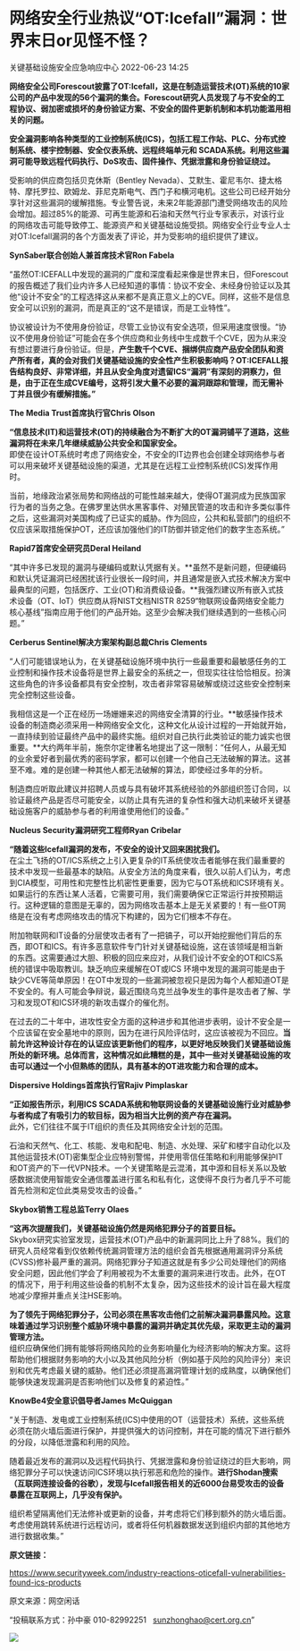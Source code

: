 #  网络安全行业热议“OT:Icefall”漏洞：世界末日or见怪不怪？   
 关键基础设施安全应急响应中心   2022-06-23 14:25  
  
**网络安全公司Forescout披露了OT:Icefall，这是在制造运营技术(OT)系统的10家公司的产品中发现的56个漏洞的集合。Forescout研究人员发现了与不安全的工程协议、弱加密或损坏的身份验证方案、不安全的固件更新机制和本机功能滥用相关的问题。**  
  
**安全漏洞影响各种类型的工业控制系统(ICS)，包括工程工作站、PLC、分布式控制系统、楼宇控制器、安全仪表系统、远程终端单元和 SCADA系统。利用这些漏洞可能导致远程代码执行、DoS攻击、固件操作、凭据泄露和身份验证绕过。**  
  
受影响的供应商包括贝克休斯（Bentley Nevada）、艾默生、霍尼韦尔、捷太格特、摩托罗拉、欧姆龙、菲尼克斯电气、西门子和横河电机。这些公司已经开始分享针对这些漏洞的缓解措施。专业警告说，未来2年能源部门遭受网络攻击的风险会增加。超过85%的能源、可再生能源和石油和天然气行业专家表示，对该行业的网络攻击可能导致停工、能源资产和关键基础设施受损。网络安全行业专业人士对OT:Icefall漏洞的各个方面发表了评论，并为受影响的组织提供了建议。  
  
**SynSaber联合创始人兼首席技术官Ron Fabela**  
  
“虽然OT:ICEFALL中发现的漏洞的广度和深度看起来像是世界末日，但Forescout的报告概述了我们业内许多人已经知道的事情：协议不安全、未经身份验证以及其他“设计不安全”的工程选择这从来都不是真正意义上的CVE。同样，这些不是信息安全可以识别的漏洞，而是真正的“这不是错误，而是工业特性”。   
  
协议被设计为不使用身份验证，尽管工业协议有安全选项，但采用速度很慢。“协议不使用身份验证”可能会在多个供应商和业务线中生成数千个CVE，因为从来没有想过要进行身份验证。但是，**产生数千个CVE、捆绑供应商产品安全团队和资产所有者，真的会对我们关键基础设施的安全性产生积极影响吗？OT:ICEFALL报告结构良好、非常详细，并且从安全角度对遗留ICS“漏洞”有深刻的洞察力，但是，由于正在生成CVE编号，这将引发大量不必要的漏洞跟踪和管理，而无需补丁并且很少有缓解措施。”**  
  
**The Media Trust首席执行官Chris Olson**  
  
**“信息技术(IT)和运营技术(OT)的持续融合为不断扩大的OT漏洞铺平了道路，这些漏洞将在未来几年继续威胁公共安全和国家安全。**  
即使在设计OT系统时考虑了网络安全，不安全的IT边界也会创建全球网络参与者可以用来破坏关键基础设施的渠道，尤其是在远程工业控制系统(ICS)发挥作用时。   
  
当前，地缘政治紧张局势和网络战的可能性越来越大，使得OT漏洞成为民族国家行为者的当务之急。在佛罗里达供水黑客事件、对殖民管道的攻击和许多类似事件之后，这些漏洞对美国构成了已证实的威胁。作为回应，公共和私营部门的组织不仅应该采取措施保护OT，还应该加强他们的IT防御并锁定他们的数字生态系统。”  
  
**Rapid7首席安全研究员Deral Heiland**  
  
“其中许多已发现的漏洞与硬编码或默认凭据有关。**虽然不是新问题，但硬编码和默认凭证漏洞已经困扰该行业很长一段时间，并且通常是嵌入式技术解决方案中最典型的问题，包括医疗、工业(OT)和消费级设备。**我强烈建议所有嵌入式技术设备（OT、IoT）供应商从将NIST文档NISTR 8259“物联网设备网络安全能力核心基线”指南应用于他们的产品开始。这至少会解决我们继续遇到的一些核心问题。”  
  
**Cerberus Sentinel解决方案架构副总裁Chris Clements**  
  
“人们可能错误地认为，在关键基础设施环境中执行一些最重要和最敏感任务的工业控制和操作技术设备将是世界上最安全的系统之一，但现实往往恰恰相反。扮演这些角色的许多设备都具有安全控制，攻击者非常容易破解或绕过这些安全控制来完全控制这些设备。  
  
我相信这是一个正在经历一场姗姗来迟的网络安全清算的行业。**敏感操作技术设备的制造商必须采用一种网络安全文化，这种文化从设计过程的一开始就开始，一直持续到验证最终产品中的最终实施。组织对自己执行此类验证的能力诚实也很重要。**大约两年半前，施奈尔定律著名地提出了这一限制：“任何人，从最无知的业余爱好者到最优秀的密码学家，都可以创建一个他自己无法破解的算法。这甚至不难。难的是创建一种其他人都无法破解的算法，即使经过多年的分析。  
  
制造商应听取此建议并招聘人员或与具有破坏其系统经验的外部组织签订合同，以验证最终产品是否尽可能安全，以防止具有先进的复杂性和强大动机来破坏关键基础设施客户的威胁参与者的利用谁使用他们的设备。”  
  
**Nucleus Security漏洞研究工程师Ryan Cribelar**  
  
**“随着这些Icefall漏洞的发布，不安全的设计又回来困扰我们。**  
在尘土飞扬的OT/ICS系统之上引入更复杂的IT系统使攻击者能够在我们最重要的技术中发现一些最基本的缺陷。从安全方法的角度来看，很久以前人们认为，考虑到CIA模型，可用性和完整性比机密性更重要，因为它与OT系统和ICS环境有关。如果运行的东西让某人活着，它需要可用，我们需要确保它正常运行并按预期运行。这种逻辑的意图是无辜的，因为网络攻击基本上是无关紧要的！有一些OT网络是在没有考虑网络攻击的情况下构建的，因为它们根本不存在。  
  
附加物联网和IT设备的分层使攻击者有了一把镐子，可以开始挖掘他们背后的东西，即OT和ICS。有许多恶意软件专门针对关键基础设施，这在该领域是相当新的东西。这需要通过大胆、积极的回应来应对，从我们设计不安全的OT和ICS系统的错误中吸取教训。缺乏响应来缓解在OT或ICS 环境中发现的漏洞可能是由于缺少CVE等简单原因！在OT中发现的一些漏洞被忽视只是因为每个人都知道OT是不安全的。有人可能会争辩说，最近围绕乌克兰战争发生的事件是攻击者了解、学习和发现OT和ICS环境的新攻击媒介的催化剂。   
  
在过去的二十年中，进攻性安全方面的这种进步和其他进步表明，设计不安全是一个应该留在安全墓地中的原则，因为在进行风险评估时，这应该被视为不回应。**当前允许这种设计存在的认证应该更新他们的程序，以更好地反映我们关键基础设施所处的新环境。总体而言，这种情况如此糟糕的是，其中一些对关键基础设施的攻击可以通过一个小但熟练的团队，具有基本的OT进攻能力和合理的成本。**  
  
**Dispersive Holdings首席执行官Rajiv Pimplaskar**  
  
**“正如报告所示，利用ICS SCADA系统和物联网设备的关键基础设施行业对威胁参与者构成了有吸引力的软目标，因为相当大比例的资产存在漏洞。**  
此外，它们往往不属于IT组织的责任及其网络安全计划的范围。   
  
石油和天然气、化工、核能、发电和配电、制造、水处理、采矿和楼宇自动化以及其他运营技术(OT)密集型企业应特别警惕，并使用零信任策略和利用能够保护IT和OT资产的下一代VPN技术。一个关键策略是云混淆，其中源和目标关系以及敏感数据流使用智能安全通信覆盖进行匿名和私有化，这使得不良行为者几乎不可能首先检测和定位此类易受攻击的设备。”  
  
**Skybox销售工程总监Terry Olaes**  
  
**“这再次提醒我们，关键基础设施仍然是网络犯罪分子的首要目标。**  
Skybox研究实验室发现，运营技术(OT)产品中的新漏洞同比上升了88%。我们的研究人员经常看到仅依赖传统漏洞管理方法的组织会首先根据通用漏洞评分系统(CVSS)修补最严重的漏洞。网络犯罪分子知道这就是有多少公司处理他们的网络安全问题，因此他们学会了利用被视为不太重要的漏洞来进行攻击。此外，在OT的情况下，用于利用这些设备的机制不太复杂，因为这些技术的设计旨在最大程度地减少摩擦并重点关注HSE影响。  
  
**为了领先于网络犯罪分子，公司必须在黑客攻击他们之前解决漏洞暴露风险。这意味着通过学习识别整个威胁环境中暴露的漏洞并确定其优先级，采取更主动的漏洞管理方法。**  
组织应确保他们拥有能够将网络风险的业务影响量化为经济影响的解决方案。这将帮助他们根据财务影响的大小以及其他风险分析（例如基于风险的风险评分）来识别和优先考虑最关键的威胁。他们还必须提高漏洞管理计划的成熟度，以确保他们能够快速发现漏洞是否影响他们以及修复的紧迫性。”  
  
**KnowBe4安全意识倡导者James McQuiggan**  
  
“关于制造、发电或工业控制系统(ICS)中使用的OT（运营技术）系统，这些系统必须在防火墙后面进行保护，并提供强大的访问控制，并在可能的情况下进行额外的分段，以降低泄露和利用的风险。  
  
随着最近发布的漏洞以及远程代码执行、凭据泄露和身份验证绕过的巨大影响，网络犯罪分子可以快速访问ICS环境以执行邪恶和危险的操作。**进行Shodan搜索（互联网连接设备的谷歌），发现与Icefall报告相关的近6000台易受攻击的设备暴露在互联网上，几乎没有保护。**  
  
组织希望隔离他们无法修补或更新的设备，并考虑将它们移到额外的防火墙后面。考虑使用跳转系统进行远程访问，或者将任何机器数据发送到组织内部的其他地方进行数据收集。”  
  
**原文链接：**  
  
https://www.securityweek.com/industry-reactions-oticefall-vulnerabilities-found-ics-products  
  
  
  
原文来源：网空闲话  
  
“投稿联系方式：孙中豪 010-82992251   sunzhonghao@cert.org.cn”  
  
![](https://mmbiz.qpic.cn/sz_mmbiz_jpg/iaz5iaQYxGogucKMiatGyfBHlfj74r3CyPxEBrV0oOOuHICibgHwtoIGayOIcmJCIsAn02z2yibtfQylib07asMqYAEw/640?wx_fmt=jpeg "")  
